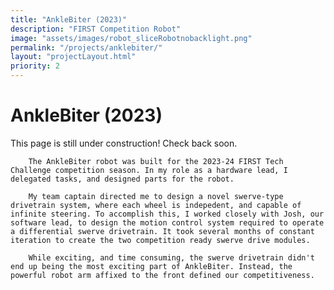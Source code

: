 ```yaml
---
title: "AnkleBiter (2023)"
description: "FIRST Competition Robot"
image: "assets/images/robot_sliceRobotnobacklight.png"
permalink: "/projects/anklebiter/"
layout: "projectLayout.html"
priority: 2
---
```


# AnkleBiter (2023)
<div class="project-content-wrapper">
        This page is still under construction! Check back soon. 

        The AnkleBiter robot was built for the 2023-24 FIRST Tech Challenge competition season. In my role as a hardware lead, I delegated tasks, and designed parts for the robot. 

        My team captain directed me to design a novel swerve-type drivetrain system, where each wheel is indepedent, and capable of infinite steering. To accomplish this, I worked closely with Josh, our software lead, to design the motion control system required to operate a differential swerve drivetrain. It took several months of constant iteration to create the two competition ready swerve drive modules.

        While exciting, and time consuming, the swerve drivetrain didn't end up being the most exciting part of AnkleBiter. Instead, the powerful robot arm affixed to the front defined our competitiveness.  
</div>